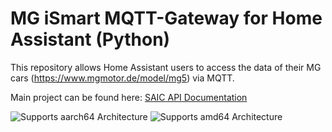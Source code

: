 # MG iSmart MQTT-Gateway for Home Assistant (Python)

This repository allows Home Assistant users to access the data of their MG cars (https://www.mgmotor.de/model/mg5) via MQTT.

Main project can be found here:
[SAIC API Documentation](https://github.com/SAIC-iSmart-API)


![Supports aarch64 Architecture][aarch64-shield]
![Supports amd64 Architecture][amd64-shield]

[aarch64-shield]: https://img.shields.io/badge/aarch64-yes-green.svg
[amd64-shield]: https://img.shields.io/badge/amd64-yes-green.svg
